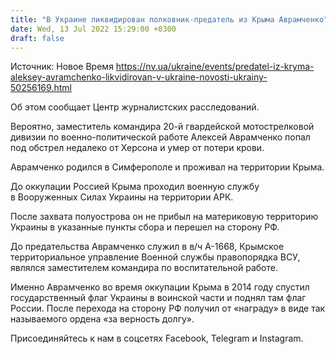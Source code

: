 ```yaml
---
title: "В Украине ликвидирован полковник-предатель из Крыма Аврамченко"
date: Wed, 13 Jul 2022 15:29:00 +0300
draft: false
---
```

Источник: Новое Время https://nv.ua/ukraine/events/predatel-iz-kryma-aleksey-avramchenko-likvidirovan-v-ukraine-novosti-ukrainy-50256169.html


Об этом сообщает Центр журналистских расследований.

Вероятно, заместитель командира 20-й гвардейской мотострелковой дивизии по военно-политической работе Алексей Аврамченко попал под обстрел недалеко от Херсона и умер от потери крови.

Аврамченко родился в Симферополе и проживал на территории Крыма.

До оккупации Россией Крыма проходил военную службу в Вооруженных Силах Украины на территории АРК.

После захвата полуострова он не прибыл на материковую территорию Украины в указанные пункты сбора и перешел на сторону РФ.

До предательства Аврамченко служил в в/ч А-1668, Крымское территориальное управление Военной службы правопорядка ВСУ, являлся заместителем командира по воспитательной работе.

Именно Аврамченко во время оккупации Крыма в 2014 году спустил государственный флаг Украины в воинской части и поднял там флаг России. После перехода на сторону РФ получил от «награду» в виде так называемого ордена «за верность долгу».

Присоединяйтесь к нам в соцсетях Facebook, Telegram и Instagram.
